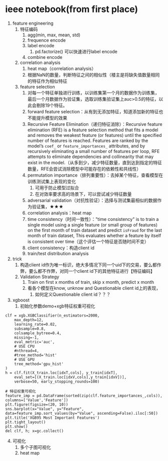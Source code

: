 # ieee notebook(from first place)

1. feature engineering
   1. 特征编码
      1. agg(min, max, mean, std)
      2. frequence encode
      3. label encode
         1. pd.factorize() 可以快速进行label encode
      4. combine encode
   2. correlation analysis
      1. heat map（correlation analysis）
      2. 根据NaN的数量，判断特征之间的相似性（楼主是将缺失值数量相同的特征作为相似特征
   3. feature selection
      1. 对每一个特征单独进行训练，以训练集第一个月的数据作为训练集，最后一个月数据作为验证集，选取训练集验证集上auc>0.5的特征，以此会剔除19个特征。
      2. forward feature selection：从有到无添加特征，知道添加新的特征也不能提升模型的效果
      3. Recursive Feature Elimination（递归特征消除）：Recursive feature elimination (RFE) is a feature selection method that fits a model and removes the weakest feature (or features) until the specified number of features is reached. Features are ranked by the model’s `coef_` or `feature_importances_` attributes, and by recursively eliminating a small number of features per loop, RFE attempts to eliminate dependencies and collinearity that may exist in the model.（从多到少，减少特征数量，直到达到指定的特征数量，RFE会尝试消除模型中可能存在的依赖性和共线性）
      4. permutation importance（排列重要性）：去掉某个特征，查看模型在训练测试集上表现的变化
         1. 可用于防止模型过拟合
         2. 在对效率要求高的场景下，可以尝试减少特征数量
      5. adversarial validation（对抗性验证）：选择与测试集最相似的数据作为验证集，★★★
      6. correlation analysis：heat map
      7. time consistency（时间一致性）："time consistency" is to train a single model using a single feature (or small group of features) on the first month of train dataset and predict `isFraud` for the last month of train dataset, This evaluates whether a feature by itself is consistent over time（这个评估一个特征是否随时间不变）
      8. client consistency：构造client id
      9. train/test distribution analysis
2. trick
   1. 构造client id作为唯一标识，绝大多情况下同一个uid下的交易，要么都作弊，要么都不作弊，对同一个client id下的其他特征进行【特征编码】
   2. Validation Strategy
      1. Train on first x months of train, skip x month, predict x month
      2. 看各个模型在know, unknow and Questionable client id上的表现，
         1. 如何定义Questionable client id？？？
3. xgboost
   1. 初始化参数demo+xgb特征权重可视化

```
clf = xgb.XGBClassifier(n_estimators=2000,
    max_depth=12, 
    learning_rate=0.02, 
    subsample=0.8,
    colsample_bytree=0.4, 
    missing=-1, 
    eval_metric='auc',
    # USE CPU
    #nthread=4,
    #tree_method='hist' 
    # USE GPU
    tree_method='gpu_hist' 
)
h = clf.fit(X_train.loc[idxT,cols], y_train[idxT], 
    eval_set=[(X_train.loc[idxV,cols],y_train[idxV])],
    verbose=50, early_stopping_rounds=100)

# 特征权重可视化
feature_imp = pd.DataFrame(sorted(zip(clf.feature_importances_,cols)), columns=['Value','Feature'])
plt.figure(figsize=(20, 10))
sns.barplot(x="Value", y="Feature", data=feature_imp.sort_values(by="Value", ascending=False).iloc[:50])
plt.title('XGB95 Most Important Features')
plt.tight_layout()
plt.show()
del clf, h; x=gc.collect()
```

4. 可视化
   1. 多个子图可视化
   2. heat map

